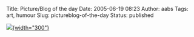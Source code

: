 Title: Picture/Blog of the day
Date: 2005-06-19 08:23
Author: aabs
Tags: art, humour
Slug: pictureblog-of-the-day
Status: published

[![](http://galleryoftheabsurd.typepad.com/14/images/attackhair.jpg){width="300"}](http://galleryoftheabsurd.typepad.com/)
